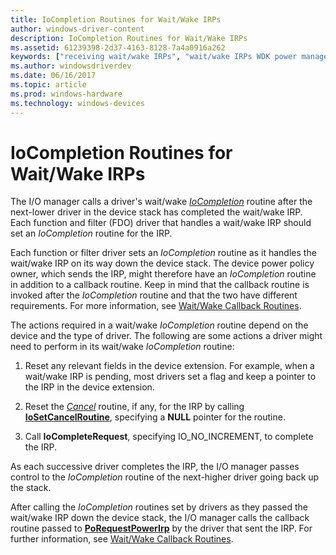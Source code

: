 ```yaml
---
title: IoCompletion Routines for Wait/Wake IRPs
author: windows-driver-content
description: IoCompletion Routines for Wait/Wake IRPs
ms.assetid: 61239398-2d37-4163-8128-7a4a0916a262
keywords: ["receiving wait/wake IRPs", "wait/wake IRPs WDK power management , receiving", "IoCompletion routines"]
ms.author: windowsdriverdev
ms.date: 06/16/2017
ms.topic: article
ms.prod: windows-hardware
ms.technology: windows-devices
---
```


# IoCompletion Routines for Wait/Wake IRPs





The I/O manager calls a driver's wait/wake [*IoCompletion*](https://msdn.microsoft.com/library/windows/hardware/ff548354) routine after the next-lower driver in the device stack has completed the wait/wake IRP. Each function and filter (FDO) driver that handles a wait/wake IRP should set an *IoCompletion* routine for the IRP.

Each function or filter driver sets an *IoCompletion* routine as it handles the wait/wake IRP on its way down the device stack. The device power policy owner, which sends the IRP, might therefore have an *IoCompletion* routine in addition to a callback routine. Keep in mind that the callback routine is invoked after the *IoCompletion* routine and that the two have different requirements. For more information, see [Wait/Wake Callback Routines](wait-wake-callback-routines.md).

The actions required in a wait/wake *IoCompletion* routine depend on the device and the type of driver. The following are some actions a driver might need to perform in its wait/wake *IoCompletion* routine:

1.  Reset any relevant fields in the device extension. For example, when a wait/wake IRP is pending, most drivers set a flag and keep a pointer to the IRP in the device extension.

2.  Reset the [*Cancel*](https://msdn.microsoft.com/library/windows/hardware/ff540742) routine, if any, for the IRP by calling [**IoSetCancelRoutine**](https://msdn.microsoft.com/library/windows/hardware/ff549674), specifying a **NULL** pointer for the routine.

3.  Call **IoCompleteRequest**, specifying IO\_NO\_INCREMENT, to complete the IRP.

As each successive driver completes the IRP, the I/O manager passes control to the *IoCompletion* routine of the next-higher driver going back up the stack.

After calling the *IoCompletion* routines set by drivers as they passed the wait/wake IRP down the device stack, the I/O manager calls the callback routine passed to [**PoRequestPowerIrp**](https://msdn.microsoft.com/library/windows/hardware/ff559734) by the driver that sent the IRP. For further information, see [Wait/Wake Callback Routines](wait-wake-callback-routines.md).

 

 




